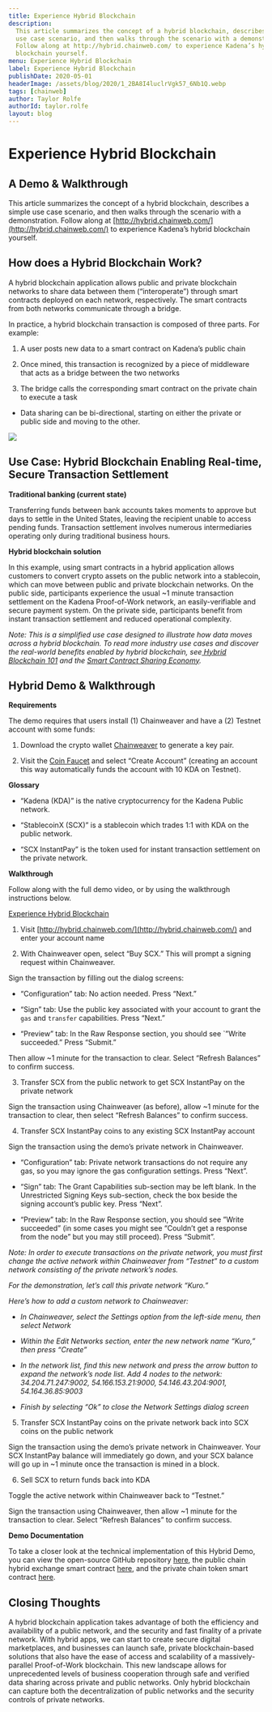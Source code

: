 ```yaml
---
title: Experience Hybrid Blockchain
description:
  This article summarizes the concept of a hybrid blockchain, describes a simple
  use case scenario, and then walks through the scenario with a demonstration.
  Follow along at http://hybrid.chainweb.com/ to experience Kadena’s hybrid
  blockchain yourself.
menu: Experience Hybrid Blockchain
label: Experience Hybrid Blockchain
publishDate: 2020-05-01
headerImage: /assets/blog/2020/1_2BA8I4luclrVgk57_6Nb1Q.webp
tags: [chainweb]
author: Taylor Rolfe
authorId: taylor.rolfe
layout: blog
---
```


# Experience Hybrid Blockchain

## A Demo & Walkthrough

This article summarizes the concept of a hybrid blockchain, describes a simple
use case scenario, and then walks through the scenario with a demonstration.
Follow along at [http://hybrid.chainweb.com/](http://hybrid.chainweb.com/) to
experience Kadena’s hybrid blockchain yourself.

## How does a Hybrid Blockchain Work?

A hybrid blockchain application allows public and private blockchain networks to
share data between them (“interoperate”) through smart contracts deployed on
each network, respectively. The smart contracts from both networks communicate
through a bridge.

In practice, a hybrid blockchain transaction is composed of three parts. For
example:

1.  A user posts new data to a smart contract on Kadena’s public chain

2.  Once mined, this transaction is recognized by a piece of middleware that
    acts as a bridge between the two networks

3.  The bridge calls the corresponding smart contract on the private chain to
    execute a task

- Data sharing can be bi-directional, starting on either the private or public
  side and moving to the other.

![](/assets/blog/2020/1_fXHXkuEYUiXhSPd8lIf-UA.webp)

## Use Case: Hybrid Blockchain Enabling Real-time, Secure Transaction Settlement

**Traditional banking (current state)**

Transferring funds between bank accounts takes moments to approve but days to
settle in the United States, leaving the recipient unable to access pending
funds. Transaction settlement involves numerous intermediaries operating only
during traditional business hours.

**Hybrid blockchain solution**

In this example, using smart contracts in a hybrid application allows customers
to convert crypto assets on the public network into a stablecoin, which can move
between public and private blockchain networks. On the public side, participants
experience the usual ~1 minute transaction settlement on the Kadena
Proof-of-Work network, an easily-verifiable and secure payment system. On the
private side, participants benefit from instant transaction settlement and
reduced operational complexity.

_Note: This is a simplified use case designed to illustrate how data moves
across a hybrid blockchain. To read more industry use cases and discover the
real-world benefits enabled by hybrid blockchain,
see[ Hybrid Blockchain 101](/docs/blogchain/2019/hybrid-blockchain-101-2019-10-23)
and the
[Smart Contract Sharing Economy](/docs/blogchain/2018/blockchain-future-smart-contract-sharing-economy-2018-12-17)._

## Hybrid Demo & Walkthrough

**Requirements**

The demo requires that users install (1) Chainweaver and have a (2) Testnet
account with some funds:

1.  Download the crypto wallet [Chainweaver](https://www.kadena.io/chainweaver)
    to generate a key pair.

2.  Visit the [Coin Faucet](https://faucet.testnet.chainweb.com/) and select
    “Create Account” (creating an account this way automatically funds the
    account with 10 KDA on Testnet).

**Glossary**

- “Kadena (KDA)” is the native cryptocurrency for the Kadena Public network.

- “StablecoinX (SCX)” is a stablecoin which trades 1:1 with KDA on the public
  network.

- “SCX InstantPay” is the token used for instant transaction settlement on the
  private network.

**Walkthrough**

Follow along with the full demo video, or by using the walkthrough instructions
below.

[Experience Hybrid Blockchain](https://www.youtube.com/watch?v=ZXE8AjjGhSA)

1.  Visit [http://hybrid.chainweb.com/](http://hybrid.chainweb.com/) and enter
    your account name

2.  With Chainweaver open, select “Buy SCX.” This will prompt a signing request
    within Chainweaver.

Sign the transaction by filling out the dialog screens:

- “Configuration” tab: No action needed. Press “Next.”

- “Sign” tab: Use the public key associated with your account to grant the `gas`
  and `transfer` capabilities. Press “Next.”

- “Preview” tab: In the Raw Response section, you should see `”Write succeeded.”
  Press “Submit.”

Then allow ~1 minute for the transaction to clear. Select “Refresh Balances” to
confirm success.

3. Transfer SCX from the public network to get SCX InstantPay on the private
   network

Sign the transaction using Chainweaver (as before), allow ~1 minute for the
transaction to clear, then select “Refresh Balances” to confirm success.

4. Transfer SCX InstantPay coins to any existing SCX InstantPay account

Sign the transaction using the demo’s private network in Chainweaver.

- “Configuration” tab: Private network transactions do not require any gas, so
  you may ignore the gas configuration settings. Press “Next”.

- “Sign” tab: The Grant Capabilities sub-section may be left blank. In the
  Unrestricted Signing Keys sub-section, check the box beside the signing
  account’s public key. Press “Next”.

- “Preview” tab: In the Raw Response section, you should see ”Write succeeded”
  (in some cases you might see “Couldn’t get a response from the node” but you
  may still proceed). Press “Submit”.

_Note: In order to execute transactions on the private network, you must first
change the active network within Chainweaver from “Testnet” to a custom network
consisting of the private network’s nodes._

_For the demonstration, let’s call this private network “Kuro.”_

_Here’s how to add a custom network to Chainweaver:_

- _In Chainweaver, select the Settings option from the left-side menu, then
  select Network_

- _Within the Edit Networks section, enter the new network name “Kuro,” then
  press “Create”_

- _In the network list, find this new network and press the arrow button to
  expand the network’s node list. Add 4 nodes to the network:
  34.204.71.247:9002, 54.166.153.21:9000, 54.146.43.204:9001, 54.164.36.85:9003_

- _Finish by selecting “Ok” to close the Network Settings dialog screen_

5. Transfer SCX InstantPay coins on the private network back into SCX coins on
   the public network

Sign the transaction using the demo’s private network in Chainweaver. Your SCX
InstantPay balance will immediately go down, and your SCX balance will go up in
~1 minute once the transaction is mined in a block.

6. Sell SCX to return funds back into KDA

Toggle the active network within Chainweaver back to “Testnet.”

Sign the transaction using Chainweaver, then allow ~1 minute for the transaction
to clear. Select “Refresh Balances” to confirm success.

**Demo Documentation**

To take a closer look at the technical implementation of this Hybrid Demo, you
can view the open-source GitHub repository
[here](https://github.com/fmelp/hybrid-dapp), the public chain hybrid exchange
smart contract
[here](https://github.com/fmelp/hybrid-dapp/blob/master/pact/chainweb/hybrid-exchange.pact),
and the private chain token smart contract
[here](https://github.com/fmelp/hybrid-dapp/blob/master/pact/kuro/hybrid-token.pact).

## Closing Thoughts

A hybrid blockchain application takes advantage of both the efficiency and
availability of a public network, and the security and fast finality of a
private network. With hybrid apps, we can start to create secure digital
marketplaces, and businesses can launch safe, private blockchain-based solutions
that also have the ease of access and scalability of a massively-parallel
Proof-of-Work blockchain. This new landscape allows for unprecedented levels of
business cooperation through safe and verified data sharing across private and
public networks. Only hybrid blockchain can capture both the decentralization of
public networks and the security controls of private networks.
